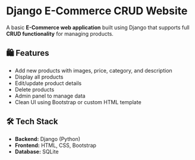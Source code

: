 # Django E-Commerce CRUD Website

A basic **E-Commerce web application** built using Django that supports full **CRUD functionality** for managing products.

## 🛍️ Features

- Add new products with images, price, category, and description
- Display all products
- Edit/update product details
- Delete products
- Admin panel to manage data
- Clean UI using Bootstrap or custom HTML template

## 🛠 Tech Stack

- **Backend:** Django (Python)
- **Frontend:** HTML, CSS, Bootstrap
- **Database:** SQLite 
